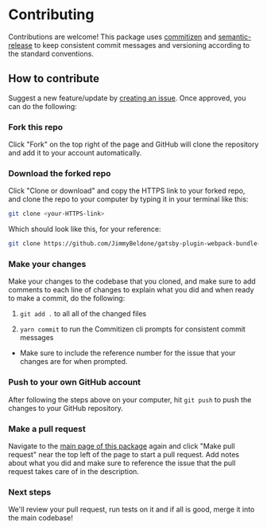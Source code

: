 # Contributing

Contributions are welcome! This package uses [commitizen](https://github.com/commitizen/cz-cli) and [semantic-release](https://github.com/semantic-release/semantic-release) to keep consistent commit messages and versioning according to the standard conventions.

## How to contribute

Suggest a new feature/update by [creating an issue](https://github.com/JimmyBeldone/gatsby-plugin-webpack-bundle-analyser-v2/issues/new). Once approved, you can do the following:

### Fork this repo

Click "Fork" on the top right of the page and GitHub will clone the repository and add it to your account automatically.

### Download the forked repo

Click "Clone or download" and copy the HTTPS link to your forked repo, and clone the repo to your computer by typing it in your terminal like this:

```bash
git clone <your-HTTPS-link>
```

Which should look like this, for your reference:

```bash
git clone https://github.com/JimmyBeldone/gatsby-plugin-webpack-bundle-analyser-v2.git
```

### Make your changes

Make your changes to the codebase that you cloned, and make sure to add comments to each line of changes to explain what you did and when ready to make a commit, do the following:

1. `git add .` to all all of the changed files

2. `yarn commit` to run the Commitizen cli prompts for consistent commit messages

- Make sure to include the reference number for the issue that your changes are for when prompted.

### Push to your own GitHub account

After following the steps above on your computer, hit `git push` to push the changes to your GitHub repository.

### Make a pull request

Navigate to the [main page of this package](https://github.com/JimmyBeldone/gatsby-plugin-webpack-bundle-analyser-v2) again and click "Make pull request" near the top left of the page to start a pull request. Add notes about what you did and make sure to reference the issue that the pull request takes care of in the description.

### Next steps

We'll review your pull request, run tests on it and if all is good, merge it into the main codebase!